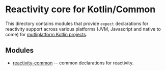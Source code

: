 # Reactivity core for Kotlin/Common

This directory contains modules that provide `expect` declarations for reactivity support across
various platforms (JVM, Javascript and native to come) for [mutliplatform Kotlin projects](https://kotlinlang.org/docs/reference/multiplatform.html).

## Modules

* [reactivity-common](reactivity-common/README.md) -- common declarations for reactivity.

